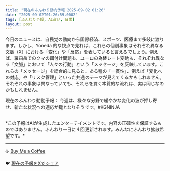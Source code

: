 ```yaml
---
title: "現在のふんわり動向予報 2025-09-02 01:26"
date: "2025-09-02T01:26:59.000Z"
tags: [ふんわり予報, AI占い, 日常]
layout: post
---
```


今日のニュースは、自民党の動向から国際経済、スポーツ、医療まで多岐に渡ります。しかし、Yoneda 的な視点で見れば、これらの個別事象はそれぞれ異なる文脈（X）における「変化」や「反応」を表していると言えるでしょう。例えば、羅臼岳でのクマの餌付け問題も、ユーロの為替レート変動も、それぞれ異なる「文脈」において「人々の行動」という「メッセージ」を反映しています。これらの「メッセージ」を総合的に見ると、ある種の「一貫性」、例えば「変化への対応」や「リスク管理」といった共通のテーマが見えてくるかもしれません。それぞれの事象は異なっていても、それらを貫く本質的な流れは、実は同じなのかもしれません。


現在のふんわり動動予報：
今週は、様々な分野で緩やかな変化の波が押し寄せ、新たな状況への適応が鍵となりそうです。#KGNINJA

<br>
*この予報はAIが生成したエンターテイメントです。内容の正確性を保証するものではありません。ふんわり一日に４回更新されます。みんなにふんわり拡散希望です。*

---
☕️ [Buy Me a Coffee](https://www.buymeacoffee.com/kgninja)

🐦 [現在の予報をXでシェア](https://twitter.com/intent/tweet?text=%E7%8F%BE%E5%9C%A8%E3%81%AE%E3%81%B5%E3%82%93%E3%82%8F%E3%82%8A%E4%BA%88%E5%A0%B1%3A%20%E3%80%8C%E4%BB%8A%E6%97%A5%E3%81%AE%E3%83%8B%E3%83%A5%E3%83%BC%E3%82%B9%E3%81%AF%E3%80%81%E8%87%AA%E6%B0%91%E5%85%9A%E3%81%AE%E5%8B%95%E5%90%91%E3%81%8B%E3%82%89%E5%9B%BD%E9%9A%9B%E7%B5%8C%E6%B8%88%E3%80%81%E3%82%B9%E3%83%9D%E3%83%BC%E3%83%84%E3%80%81%E5%8C%BB%E7%99%82%E3%81%BE%E3%81%A7%E5%A4%9A%E5%B2%90%E3%81%AB%E6%B8%A1%E3%82%8A%E3%81%BE%E3%81%99%E3%80%82%E3%80%8D%23KGNINJA%20%E7%B6%9A%E3%81%8D%E3%81%AF%E3%83%96%E3%83%AD%E3%82%B0%E3%81%A7%EF%BC%81%F0%9F%91%87&url=https%3A%2F%2Fkg-ninja.github.io%2FFunwariyoso%2F)
